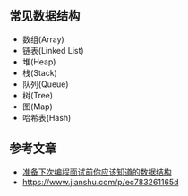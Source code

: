 ## 常见数据结构

- 数组(Array)
- 链表(Linked List)
- 堆(Heap)
- 栈(Stack)
- 队列(Queue)
- 树(Tree)
- 图(Map)
- 哈希表(Hash)



## 参考文章

- [准备下次编程面试前你应该知道的数据结构](https://blog.fundebug.com/2018/08/27/code-interview-data-structure/)
- https://www.jianshu.com/p/ec783261165d


